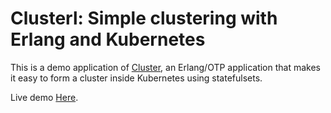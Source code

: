 # Clusterl: Simple clustering with Erlang and Kubernetes

This is a demo application of [Cluster]([https://github.com/pedro-gutierrez/cluster), an 
Erlang/OTP application that makes it easy to form a cluster inside Kubernetes
using statefulsets.

Live demo [Here](http://cluster-pedro-gutierrez.cloud.okteto.net).

